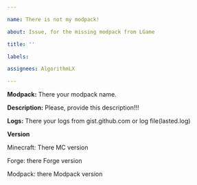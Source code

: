```yaml
---

name: There is not my modpack!

about: Issue, for the missing modpack from LGame

title: ''

labels: 

assignees: AlgorithmLX

---
```


**Modpack:** There your modpack name.

**Description:** Please, provide this description!!!

**Logs:** There your logs from gist.github.com or log file(lasted.log)

**Version**

Minecraft: There MC version

Forge: there Forge version

Modpack: there Modpack version
